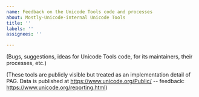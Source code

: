 ```yaml
---
name: Feedback on the Unicode Tools code and processes
about: Mostly-Unicode-internal Unicode Tools
title: ''
labels: ''
assignees: ''

---
```


(Bugs, suggestions, ideas for Unicode Tools code, for its maintainers, their processes, etc.)

(These tools are publicly visible but treated as an implementation detail of PAG.
Data is published at https://www.unicode.org/Public/ -- feedback: https://www.unicode.org/reporting.html)